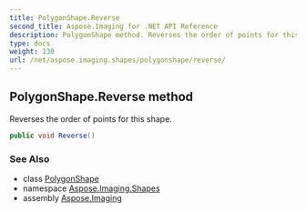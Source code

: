 ```yaml
---
title: PolygonShape.Reverse
second_title: Aspose.Imaging for .NET API Reference
description: PolygonShape method. Reverses the order of points for this shape
type: docs
weight: 130
url: /net/aspose.imaging.shapes/polygonshape/reverse/
---
```

## PolygonShape.Reverse method

Reverses the order of points for this shape.

```csharp
public void Reverse()
```

### See Also

* class [PolygonShape](../)
* namespace [Aspose.Imaging.Shapes](../../polygonshape/)
* assembly [Aspose.Imaging](../../../)


